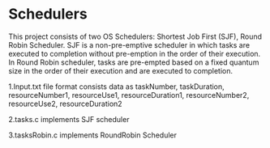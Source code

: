 # Schedulers
This project consists of two OS Schedulers: Shortest Job First (SJF), Round Robin Scheduler.
SJF is a non-pre-emptive scheduler in which tasks are executed to completion without pre-emption in the order of their execution.
In Round Robin scheduler, tasks are pre-empted based on a fixed quantum size in the order of their execution and are executed to completion.

1.Input.txt file format consists data as taskNumber, taskDuration, resourceNumber1, resourceUse1, resourceDuration1, resourceNumber2, resourceUse2, resourceDuration2

2.tasks.c implements SJF scheduler

3.tasksRobin.c implements RoundRobin Scheduler
